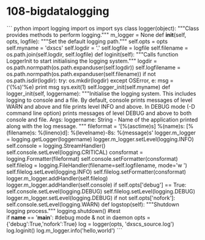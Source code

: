 # 108-bigdatalogging
ˋˋˋ python
import logging
import os
import sys
class logger(object):
  """Class provides methods to perform logging."""
  m_logger = None
  def __init__(self, opts, logfile):
    """Set the default logging path."""
    self.opts = opts
    self.myname = 'dxscs'
    self.logdir = '.'
    self.logfile = logfile
    self.filename = os.path.join(self.logdir, self.logfile)
  def loginit(self):
    """Calls function LoggerInit to start initialising the logging system."""
    logdir = os.path.normpath(os.path.expanduser(self.logdir))
    self.logfilename = os.path.normpath(os.path.expanduser(self.filename))
    if not os.path.isdir(logdir):
      try:
        os.mkdir(logdir)
      except OSError, e:
        msg = ('(%s)'%e)
        print msg
        sys.exit(1)
    self.logger_init(self.myname)
  def logger_init(self, loggername):
    """Initialise the logging system.
    This includes logging to console and a file. By default, console prints
    messages of level WARN and above and file prints level INFO and above.
    In DEBUG mode (-D command line option) prints messages of level DEBUG
    and above to both console and file.
    Args:
     loggername: String - Name of the application printed along with the log
     message.
    """
    fileformat = '[%(asctime)s] %(name)s: [%(filename)s: %(lineno)d]: %(levelname)-8s: %(message)s'
    logger.m_logger = logging.getLogger(loggername)
    logger.m_logger.setLevel(logging.INFO)
    self.console = logging.StreamHandler()
    self.console.setLevel(logging.CRITICAL)
    consformat = logging.Formatter(fileformat)
    self.console.setFormatter(consformat)
    self.filelog = logging.FileHandler(filename=self.logfilename, mode='w ')
    self.filelog.setLevel(logging.INFO)
    self.filelog.setFormatter(consformat)
    logger.m_logger.addHandler(self.filelog)
    logger.m_logger.addHandler(self.console)
    if self.opts['debug'] == True:
      self.console.setLevel(logging.DEBUG)
      self.filelog.setLevel(logging.DEBUG)
      logger.m_logger.setLevel(logging.DEBUG)
    if not self.opts['nofork']:
      self.console.setLevel(logging.WARN)
  def logstop(self):
    """Shutdown logging process."""
    logging.shutdown()
#test    
if __name__ == '__main__':
  #debug mode & not in daemon
  opts = {'debug':True,'nofork':True}
  log = logger(opts, 'dxscs_source.log')
  log.loginit()
  log.m_logger.info('hello,world')
ˋˋˋ 
